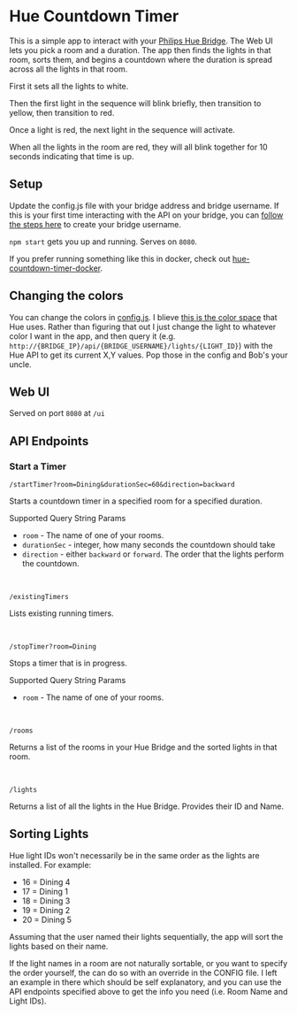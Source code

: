 # Hue Countdown Timer

This is a simple app to interact with your [Philips Hue Bridge](https://www.philips-hue.com/en-us/p/hue-bridge/046677458478).  The Web UI lets you pick a room and a duration.  The app then finds the lights in that room, sorts them, and begins a countdown where the duration is spread across all the lights in that room.

First it sets all the lights to white.

Then the first light in the sequence will blink briefly, then transition to yellow, then transition to red.

Once a light is red, the next light in the sequence will activate.

When all the lights in the room are red, they will all blink together for 10 seconds indicating that time is up.

## Setup

Update the config.js file with your bridge address and bridge username.  If this is your first time interacting with the API on your bridge, you can [follow the steps here](https://developers.meethue.com/develop/get-started-2/) to create your bridge username.

`npm start` gets you up and running.  Serves on `8080`.

If you prefer running something like this in docker, check out [hue-countdown-timer-docker](https://github.com/ThomPatterson/hue-countdown-timer-docker).

## Changing the colors

You can change the colors in [config.js](config.js).  I blieve [this is the color space](https://en.wikipedia.org/wiki/CIE_1931_color_space) that Hue uses.  Rather than figuring that out I just change the light to whatever color I want in the app, and then query it (e.g. `http://{BRIDGE_IP}/api/{BRIDGE_USERNAME}/lights/{LIGHT_ID}`) with the Hue API to get its current X,Y values.  Pop those in the config and Bob's your uncle.

## Web UI

Served on port `8080` at `/ui`

## API Endpoints

### Start a Timer
`/startTimer?room=Dining&durationSec=60&direction=backward`

Starts a countdown timer in a specified room for a specified duration.

Supported Query String Params
* `room` - The name of one of your rooms.
* `durationSec` - integer, how many seconds the countdown should take
* `direction` - either `backward` or `forward`.  The order that the lights perform the countdown.

&nbsp;

`/existingTimers`

Lists existing running timers.

&nbsp;

`/stopTimer?room=Dining`

Stops a timer that is in progress.

Supported Query String Params
* `room` - The name of one of your rooms.

&nbsp;

`/rooms`

Returns a list of the rooms in your Hue Bridge and the sorted lights in that room.

&nbsp;

`/lights`

Returns a list of all the lights in the Hue Bridge.  Provides their ID and Name.

## Sorting Lights

Hue light IDs won't necessarily be in the same order as the lights are installed.  For example:
* 16 = Dining 4
* 17 = Dining 1
* 18 = Dining 3
* 19 = Dining 2
* 20 = Dining 5

Assuming that the user named their lights sequentially, the app will sort the lights based on their name.  

If the light names in a room are not naturally sortable, or you want to specify the order yourself, the can do so with an override in the CONFIG file.  I left an example in there which should be self explanatory, and you can use the API endpoints specified above to get the info you need (i.e. Room Name and Light IDs).
